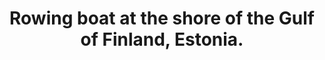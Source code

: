 ---
layout: post
category: photos
title: Rowing boat at the shore of the Gulf of Finland, Estonia.
image: boat-estonia
---